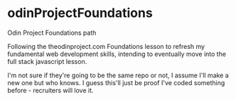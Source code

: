 # odinProjectFoundations
Odin Project Foundations path

Following the theodinproject.com Foundations lesson to refresh my fundamental web development skills, intending to eventually move into the full stack javascript lesson.

I'm not sure if they're going to be the same repo or not, I assume I'll make a new one but who knows. I guess this'll just be proof I've coded something before - recruiters will love it.